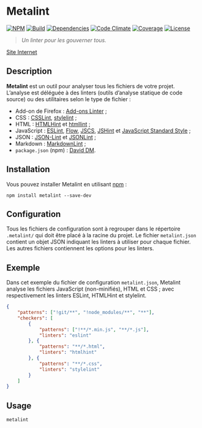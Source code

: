 # Metalint

[![NPM][img-npm]][link-npm]
[![Build][img-build]][link-build]
[![Dependencies][img-dependencies]][link-dependencies]
[![Code Climate][img-codeclimate]][link-codeclimate]
[![Coverage][img-coverage]][link-coverage]
[![License][img-license]][link-license]

> *Un linter pour les gouverner tous.*

[Site Internet](https://regseb.github.io/metalint/)

## Description

**Metalint** est un outil pour analyser tous les fichiers de votre projet.
L’analyse est déléguée à des linters (outils d’analyse statique de code source)
ou des utilitaires selon le type de fichier :

- Add-on de Firefox :
  [Add-ons
   Linter](https://regseb.github.io/metalint/user/linters/addons-linter/) ;
- CSS : [CSSLint](https://regseb.github.io/metalint/user/linters/csslint/),
  [stylelint](https://regseb.github.io/metalint/user/linters/stylelint/) ;
- HTML : [HTMLHint](https://regseb.github.io/metalint/user/linters/htmlhint/) et
  [htmllint](https://regseb.github.io/metalint/user/linters/htmllint/) ;
- JavaScript : [ESLint](https://regseb.github.io/metalint/user/linters/eslint/),
  [Flow](https://regseb.github.io/metalint/user/linters/flow-bin/),
  [JSCS](https://regseb.github.io/metalint/user/linters/jscs/),
  [JSHint](https://regseb.github.io/metalint/user/linters/jshint/) et
  [JavaScript Standard
   Style](https://regseb.github.io/metalint/user/linters/standard) ;
- JSON : [JSON-Lint](https://regseb.github.io/metalint/user/linters/json-lint/)
  et [JSONLint](https://regseb.github.io/metalint/user/linters/jsonlint/) ;
- Markdown :
  [MarkdownLint](https://regseb.github.io/metalint/user/linters/markdownlint/) ;
- `package.json` (npm) :
  [David DM](https://regseb.github.io/metalint/user/linters/david/).

## Installation

Vous pouvez installer Metalint en utilisant
[npm](https://www.npmjs.com/package/metalint) :

```shell
npm install metalint --save-dev
```

## Configuration

Tous les fichiers de configuration sont à regrouper dans le répertoire
`.metalint/` qui doit être placé à la racine du projet. Le fichier
`metalint.json` contient un objet JSON indiquant les linters à utiliser pour
chaque fichier. Les autres fichiers contiennent les options pour les linters.

## Exemple

Dans cet exemple du fichier de configuration `metalint.json`, Metalint analyse
les fichiers JavaScript (non-minifiés), HTML et CSS ; avec respectivement les
linters ESLint, HTMLHint et stylelint.

```JSON
{
    "patterns": ["!git/**", "!node_modules/**", "**"],
    "checkers": [
        {
            "patterns": ["!**/*.min.js", "**/*.js"],
            "linters": "eslint"
        }, {
            "patterns": "**/*.html",
            "linters": "htmlhint"
        }, {
            "patterns": "**/*.css",
            "linters": "stylelint"
        }
    ]
}
```

## Usage

```shell
metalint
```

[img-npm]:https://img.shields.io/npm/v/metalint.svg
[img-build]:https://img.shields.io/travis/regseb/metalint.svg
[img-dependencies]:https://img.shields.io/david/regseb/metalint.svg
[img-codeclimate]:https://img.shields.io/codeclimate/github/regseb/metalint.svg
[img-coverage]:https://img.shields.io/coveralls/regseb/metalint.svg
[img-license]:https://img.shields.io/badge/license-EUPL-blue.svg

[link-npm]:https://npmjs.com/package/metalint
[link-build]:https://travis-ci.org/regseb/metalint
[link-dependencies]:https://david-dm.org/regseb/metalint
[link-codeclimate]:https://codeclimate.com/github/regseb/metalint
[link-coverage]:https://coveralls.io/github/regseb/metalint
[link-license]:https://joinup.ec.europa.eu/page/eupl-text-11-12
               "Licence publique de l’Union européenne"
